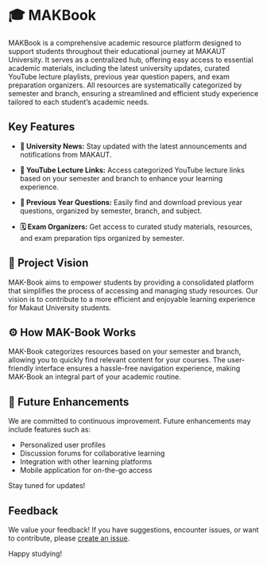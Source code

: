 # 🎓 MAKBook

MAKBook is a comprehensive academic resource platform designed to support students throughout their educational journey at MAKAUT University. It serves as a centralized hub, offering easy access to essential academic materials, including the latest university updates, curated YouTube lecture playlists, previous year question papers, and exam preparation organizers. All resources are systematically categorized by semester and branch, ensuring a streamlined and efficient study experience tailored to each student’s academic needs.

## Key Features

- **📰 University News:** Stay updated with the latest announcements and notifications from MAKAUT.

- **🎥 YouTube Lecture Links:** Access categorized YouTube lecture links based on your semester and branch to enhance your learning experience.

- **📘 Previous Year Questions:** Easily find and download previous year questions, organized by semester, branch, and subject.

- **🗓️ Exam Organizers:** Get access to curated study materials, resources, and exam preparation tips organized by semester.

## 🎯 Project Vision

MAK-Book aims to empower students by providing a consolidated platform that simplifies the process of accessing and managing study resources. Our vision is to contribute to a more efficient and enjoyable learning experience for Makaut University students.

## ⚙️ How MAK-Book Works

MAK-Book categorizes resources based on your semester and branch, allowing you to quickly find relevant content for your courses. The user-friendly interface ensures a hassle-free navigation experience, making MAK-Book an integral part of your academic routine.

## 🚀 Future Enhancements

We are committed to continuous improvement. Future enhancements may include features such as:

- Personalized user profiles
- Discussion forums for collaborative learning
- Integration with other learning platforms
- Mobile application for on-the-go access

Stay tuned for updates!

## Feedback

We value your feedback! If you have suggestions, encounter issues, or want to contribute, please [create an issue](https://github.com/suman-maji/mak-book/issues).

Happy studying!

